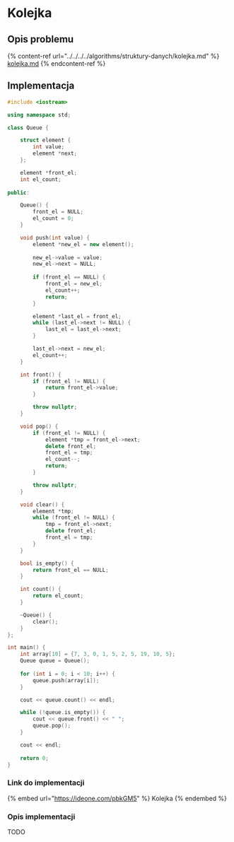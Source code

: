 # Kolejka

## Opis problemu

{% content-ref url="../../../../algorithms/struktury-danych/kolejka.md" %}
[kolejka.md](../../../../algorithms/struktury-danych/kolejka.md)
{% endcontent-ref %}

## Implementacja

```cpp
#include <iostream>

using namespace std;

class Queue {

    struct element {
        int value;
        element *next;
    };

    element *front_el;
    int el_count;
    
public:

    Queue() {
        front_el = NULL;
        el_count = 0;
    }

    void push(int value) {
        element *new_el = new element();
        
        new_el->value = value;
        new_el->next = NULL;
        
        if (front_el == NULL) {
            front_el = new_el;
            el_count++;
            return;
        }

        element *last_el = front_el;
        while (last_el->next != NULL) {
            last_el = last_el->next;
        }

        last_el->next = new_el;
        el_count++;
    }

    int front() {
        if (front_el != NULL) {
            return front_el->value;
        }

        throw nullptr;
    }

    void pop() {
        if (front_el != NULL) {
            element *tmp = front_el->next;
            delete front_el;
            front_el = tmp;
            el_count--;
            return;
        }

        throw nullptr;
    }

    void clear() {
        element *tmp;
        while (front_el != NULL) {
            tmp = front_el->next;
            delete front_el;
            front_el = tmp;
        }
    }

    bool is_empty() {
        return front_el == NULL;
    }

    int count() {
        return el_count;
    }

    ~Queue() {
        clear();
    }
};

int main() {
    int array[10] = {7, 3, 0, 1, 5, 2, 5, 19, 10, 5};
    Queue queue = Queue();
    
    for (int i = 0; i < 10; i++) {
        queue.push(array[i]);
    }

    cout << queue.count() << endl;

    while (!queue.is_empty()) {
        cout << queue.front() << " ";
        queue.pop();
    }

    cout << endl;
    
    return 0;
}
```

### Link do implementacji

{% embed url="https://ideone.com/pbkGM5" %}
Kolejka
{% endembed %}

### Opis implementacji

TODO
